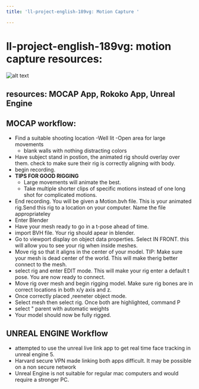 ```yaml
---
title: 'll-project-english-189vg: Motion Capture '

---
```


# ll-project-english-189vg: motion capture resources: 

![alt text](https://files.slack.com/files-pri/T0HTW3H0V-F06JV8YU9J6/gif-machine_output.gif?pub_secret=3acb0d14f5)

## resources: MOCAP App, Rokoko App, Unreal Engine

## MOCAP workflow: 
* Find a suitable shooting location
    -Well lit
    -Open area for large movements
    - blank walls with nothing distracting colors
* Have subject stand in postion, the animated rig should overlay over them. check to make sure their rig is correctly aligning with body.
* begin recording.
* **TIPS FOR GOOD RIGGING**
   - Large movements will animate the best.
   - Take multiple shorter clips of specific motions instead of one long shot for complicated motions.
* End recording. You will be given a Motion.bvh file. This is your animated rig.Send this rig to a location on your computer. Name the file appropriateley
* Enter Blender
* Have your mesh ready to go in a t-pose ahead of time.
* import BVH file. Your rig should apear in blender.
* Go to viewport display on object data properties. Select IN FRONT. this will allow you to see your rig when inside meshes.
* Move rig so that it aligns in the center of your model. TIP: Make sure your mesh is dead center of the world. This will make therig better connect to the mesh.
* select rig and enter EDIT mode. This will make your rig enter a default t pose. You are now ready to connect.
* Move rig over mesh and begin rigging model. Make sure rig bones are in correct locations in both x/y axis and z.
* Once correctly placed ,reeneter object mode.
* Select mesh then select rig. Once both are highlighted, command P
* select " parent with automatic weights
* Your model should now be fully rigged.
    
## UNREAL ENGINE Workflow
* attempted to use the unreal live link app to get real time face tracking in unreal engine 5.
* Harvard secure VPN made linking both apps difficult. It may be possible on a non secure network
* Unreal Engine is not suitable for regular mac computers and would require a stronger PC.